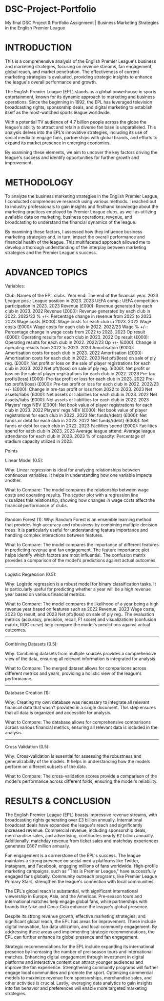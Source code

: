 # DSC-Project-Portfolio
My final DSC Project &amp; Portfolio Assignment | Business Marketing Strategies in the English Premier League

# INTRODUCTION

This is a comprehensive analysis of the English Premier League's business and marketing strategies, focusing on revenue streams, fan engagement, global reach, and market penetration. The effectiveness of current marketing strategies is evaluated, providing strategic insights to enhance the league's overall performance and growth.

The English Premier League (EPL) stands as a global powerhouse in sports entertainment, known for its dynamic approach to marketing and business operations. Since the beginning in 1992, the EPL has leveraged television broadcasting rights, sponsorship deals, and digital marketing to establish itself as the most-watched sports league worldwide.

With a potential TV audience of 4.7 billion people across the globe the league's ability to attract and retain a diverse fan base is unparalleled. This analysis delves into the EPL's innovative strategies, including its use of social media to engage fans, partnerships with global brands, and efforts to expand its market presence in emerging economies.

By examining these elements, we aim to uncover the key factors driving the league's success and identify opportunities for further growth and improvement.

# METHODOLOGY

To analyze the business marketing strategies in the English Premier League, I conducted comprehensive research using various methods. I reached out to industry professionals to gain insights and firsthand knowledge about the marketing practices employed by Premier League clubs, as well as utilizing available data on marketing, business operations, revenue, and broadcasting to understand the financial dynamics of the league. 

By examining these factors, I assessed how they influence business marketing strategies and, in turn, impact the overall performance and financial health of the league. This multifaceted approach allowed me to develop a thorough understanding of the interplay between marketing strategies and the Premier League's success.

# ADVANCED TOPICS

Variables:

Club: Names of the EPL clubs.
Year end: The end of the financial year.
2023 League pos.: League position in 2023.
2023 UEFA comp.: UEFA competition participation in 2023.
2023 Revenue (£000): Revenue generated by each club in 2023.
2022 Revenue (£000): Revenue generated by each club in 2022.
2022/23 % +/-: Percentage change in revenue from 2022 to 2023.
2023 Wage costs (£000): Wage costs for each club in 2023.
2022 Wage costs (£000): Wage costs for each club in 2022.
2022/23 Wage % +/-: Percentage change in wage costs from 2022 to 2023.
2023 Op result (£000): Operating results for each club in 2023.
2022 Op result (£000): Operating results for each club in 2022.
2022/23 Op +/- (£000): Change in operating results from 2022 to 2023.
2023 Amortisation (£000): Amortisation costs for each club in 2023.
2022 Amortisation (£000): Amortisation costs for each club in 2022.
2023 Net pft/(loss) on sale of ply reg. (£000): Net profit or loss on the sale of player registrations for each club in 2023.
2022 Net pft/(loss) on sale of ply reg. (£000): Net profit or loss on the sale of player registrations for each club in 2022.
2023 Pre-tax profit/(loss) (£000): Pre-tax profit or loss for each club in 2023.
2022 Pre-tax profit/(loss) (£000): Pre-tax profit or loss for each club in 2022.
2022/23 +/- (£000): Change in pre-tax profit or loss from 2022 to 2023.
2023 Net assets/liabs (£000): Net assets or liabilities for each club in 2023.
2022 Net assets/liabs (£000): Net assets or liabilities for each club in 2022.
2023 Players’ regs NBV (£000): Net book value of player registrations for each club in 2023.
2022 Players’ regs NBV (£000): Net book value of player registrations for each club in 2022.
2023 Net funds/(debt) (£000): Net funds or debt for each club in 2023.
2022 Net funds/(debt) (£000): Net funds or debt for each club in 2022.
2023 Facilities spend (£000): Facilities spend for each club in 2023.
2023 Average league attend: Average league attendance for each club in 2023.
2023 % of capacity: Percentage of stadium capacity utilized in 2023.

Points

Linear Model (0.5):

Why: Linear regression is ideal for analyzing relationships between continuous variables. It helps in understanding how one variable impacts another.

What to Compare: The model compares the relationship between wage costs and operating results. The scatter plot with a regression line visualizes this relationship, showing how changes in wage costs affect the financial performance of clubs.
________________________

Random Forest (1):
Why: Random Forest is an ensemble learning method that provides high accuracy and robustness by combining multiple decision trees. It is particularly useful for understanding feature importance and handling complex interactions between features.

What to Compare: The model compares the importance of different features in predicting revenue and fan engagement. The feature importance plot helps identify which factors are most influential. The confusion matrix provides a comparison of the model's predictions against actual outcomes.
________________________

Logistic Regression (0.5):

Why: Logistic regression is a robust model for binary classification tasks. It is particularly useful for predicting whether a year will be a high revenue year based on various financial metrics.

What to Compare: The model compares the likelihood of a year being a high revenue year based on features such as 2022 Revenue, 2023 Wage costs, 2023 Op result, and 2023 Net pft/(loss) on sale of ply reg.. The evaluation metrics (accuracy, precision, recall, F1 score) and visualizations (confusion matrix, ROC curve) help compare the model's predictions against actual outcomes.
________________________

Combining Datasets (0.5):

Why: Combining datasets from multiple sources provides a comprehensive view of the data, ensuring all relevant information is integrated for analysis.

What to Compare: The merged dataset allows for comparisons across different metrics and years, providing a holistic view of the league's performance.
________________________

Database Creation (1):

Why: Creating my own database was necessary to integrate all relevant financial data that wasn't provided in a single document. This step ensures that all data is organized and accessible for analysis.

What to Compare: The database allows for comprehensive comparisons across various financial metrics, ensuring all relevant data is included in the analysis.
________________________

Cross Validation (0.5):

Why: Cross-validation is essential for assessing the robustness and generalizability of the models. It helps in understanding how the models perform on different subsets of the data.

What to Compare: The cross-validation scores provide a comparison of the model's performance across different folds, ensuring the model's reliability.

# RESULTS & CONCLUSION

The English Premier League (EPL) boasts impressive revenue streams, with broadcasting rights generating over £3 billion annually. International broadcast deals have expanded the league's reach and significantly increased revenue. Commercial revenue, including sponsorship deals, merchandise sales, and advertising, contributes nearly £2 billion annually. Additionally, matchday revenue from ticket sales and matchday experiences generates £867 million annually.

Fan engagement is a cornerstone of the EPL's success. The league maintains a strong presence on social media platforms like Twitter, Instagram, and Facebook, engaging millions of fans worldwide. High-profile marketing campaigns, such as "This is Premier League," have successfully engaged fans globally. Community outreach programs, like Premier League Primary Stars, strengthen the league's connection with local communities.

The EPL's global reach is substantial, with significant international viewership in Europe, Asia, and the Americas. Pre-season tours and international matches help engage global fans, while partnerships with brands like Nike and Coca-Cola enhance the league's global presence.

Despite its strong revenue growth, effective marketing strategies, and significant global reach, the EPL has areas for improvement. These include digital innovation, fan data utilization, and local community engagement. By addressing these areas and implementing strategic recommendations, the EPL can further enhance its global presence and fan engagement.

Strategic recommendations for the EPL include expanding its international presence by increasing the number of pre-season tours and international matches. Enhancing digital engagement through investment in digital platforms and interactive content can attract younger audiences and improve the fan experience. Strengthening community programs will further engage local communities and promote the sport. Optimizing commercial models to maximize revenue from sponsorships, merchandise sales, and other activities is crucial. Lastly, leveraging data analytics to gain insights into fan behavior and preferences will enable more targeted marketing strategies.

